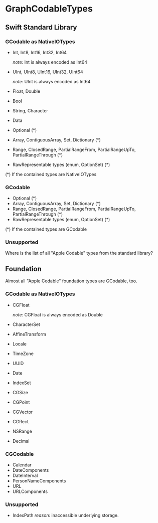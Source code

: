 #  GraphCodableTypes

## Swift Standard Library

### GCodable as NativeIOTypes
-	Int, Int8, Int16, Int32, Int64

	*note:* Int is always encoded as Int64
-	UInt, UInt8, UInt16, UInt32, UInt64

	*note:* UInt is always encoded as Int64
-	Float, Double
-	Bool
-	String, Character
-	Data
-	Optional (*)
-	Array, ContiguousArray, Set, Dictionary (*)
-	Range, ClosedRange, PartialRangeFrom, PartialRangeUpTo, PartialRangeThrough (*)
-	RawRepresentable types (enum, OptionSet) (*)
	
(*) If the contained types are NativeIOTypes

### GCodable
-	Optional (*)
-	Array, ContiguousArray, Set, Dictionary (*)
-	Range, ClosedRange, PartialRangeFrom, PartialRangeUpTo, PartialRangeThrough (*)
-	RawRepresentable types (enum, OptionSet) (*)

(*) If the contained types are GCodable

### Unsupported
Where is the list of all "Apple Codable" types from the standard library?

## Foundation
Almost all "Apple Codable" foundation types are GCodable, too.

### GCodable as NativeIOTypes
-	CGFloat

	*note:* CGFloat is always encoded as Double
-	CharacterSet
-	AffineTransform
-	Locale
-	TimeZone
-	UUID
-	Date
-	IndexSet
-	CGSize
-	CGPoint
-	CGVector
-	CGRect
-	NSRange
-	Decimal

### CGCodable
-	Calendar
-	DateComponents
-	DateInterval
-	PersonNameComponents
-	URL
-	URLComponents

### Unsupported
-	IndexPath
	*reason:* inaccessible underlying storage.



